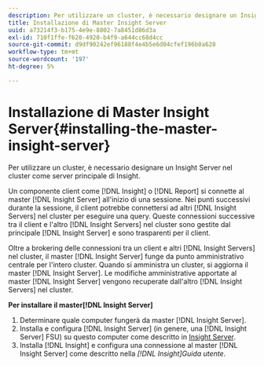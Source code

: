 ```yaml
---
description: Per utilizzare un cluster, è necessario designare un Insight Server nel cluster come server principale di Insight.
title: Installazione di Master Insight Server
uuid: a73214f3-b175-4e9e-8802-7a8451d86d3a
exl-id: 710f1ffe-f620-4920-b4f9-a644cc68d4cc
source-git-commit: d9df90242ef96188f4e4b5e6d04cfef196b0a628
workflow-type: tm+mt
source-wordcount: '197'
ht-degree: 5%

---
```


# Installazione di Master Insight Server{#installing-the-master-insight-server}

Per utilizzare un cluster, è necessario designare un Insight Server nel cluster come server principale di Insight.

Un componente client come [!DNL Insight] o [!DNL Report] si connette al master [!DNL Insight Server] all&#39;inizio di una sessione. Nei punti successivi durante la sessione, il client potrebbe connettersi ad altri [!DNL Insight Servers] nel cluster per eseguire una query. Queste connessioni successive tra il client e l&#39;altro [!DNL Insight Servers] nel cluster sono gestite dal principale [!DNL Insight Server] e sono trasparenti per il client.

Oltre a brokering delle connessioni tra un client e altri [!DNL Insight Servers] nel cluster, il master [!DNL Insight Server] funge da punto amministrativo centrale per l&#39;intero cluster. Quando si amministra un cluster, si aggiorna il master [!DNL Insight Server]. Le modifiche amministrative apportate al master [!DNL Insight Server] vengono recuperate dall&#39;altro [!DNL Insight Servers] nel cluster.

**Per installare il master[!DNL Insight Server]**

1. Determinare quale computer fungerà da master [!DNL Insight Server].
1. Installa e configura [!DNL Insight Server] (in genere, una [!DNL Insight Server] FSU) su questo computer come descritto in [Insight Server](../../../../../../home/c-inst-svr/c-msr-server/c-msr-server.md).
1. Installa [!DNL Insight] e configura una connessione al master [!DNL Insight Server] come descritto nella *[!DNL Insight]Guida utente*.

